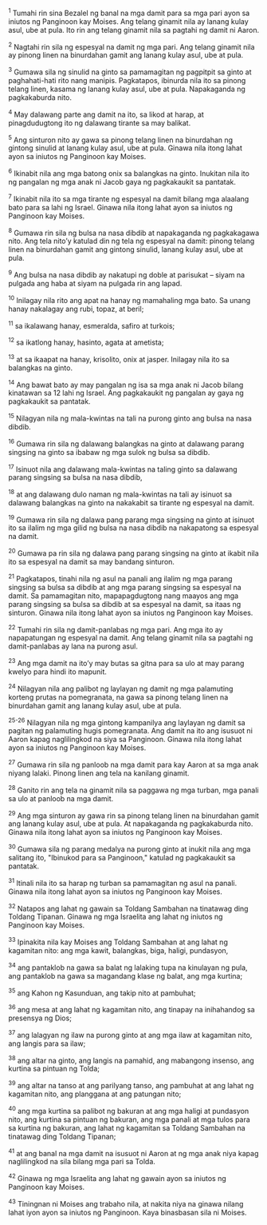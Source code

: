 <sup>1</sup>
Tumahi rin sina Bezalel ng banal na mga damit para sa mga pari ayon sa iniutos ng Panginoon kay Moises. Ang telang ginamit nila ay lanang kulay asul, ube at pula. Ito rin ang telang ginamit nila sa pagtahi ng damit ni Aaron.

<sup>2</sup>
Nagtahi rin sila ng espesyal na damit ng mga pari. Ang telang ginamit nila ay pinong linen na binurdahan gamit ang lanang kulay asul, ube at pula. 

<sup>3</sup>
Gumawa sila ng sinulid na ginto sa pamamagitan ng pagpitpit sa ginto at paghahati-hati rito nang manipis. Pagkatapos, ibinurda nila ito sa pinong telang linen, kasama ng lanang kulay asul, ube at pula. Napakaganda ng pagkakaburda nito. 

<sup>4</sup>
May dalawang parte ang damit na ito, sa likod at harap, at pinagdudugtong ito ng dalawang tirante sa may balikat. 

<sup>5</sup>
Ang sinturon nito ay gawa sa pinong telang linen na binurdahan ng gintong sinulid at lanang kulay asul, ube at pula. Ginawa nila itong lahat ayon sa iniutos ng Panginoon kay Moises. 

<sup>6</sup>
Ikinabit nila ang mga batong onix sa balangkas na ginto. Inukitan nila ito ng pangalan ng mga anak ni Jacob gaya ng pagkakaukit sa pantatak. 

<sup>7</sup>
Ikinabit nila ito sa mga tirante ng espesyal na damit bilang mga alaalang bato para sa lahi ng Israel. Ginawa nila itong lahat ayon sa iniutos ng Panginoon kay Moises.

<sup>8</sup>
Gumawa rin sila ng bulsa na nasa dibdib at napakaganda ng pagkakagawa nito. Ang tela nitoʼy katulad din ng tela ng espesyal na damit: pinong telang linen na binurdahan gamit ang gintong sinulid, lanang kulay asul, ube at pula. 

<sup>9</sup>
Ang bulsa na nasa dibdib ay nakatupi ng doble at parisukat – siyam na pulgada ang haba at siyam na pulgada rin ang lapad. 

<sup>10</sup>
Inilagay nila rito ang apat na hanay ng mamahaling mga bato. Sa unang hanay nakalagay ang rubi, topaz, at beril; 

<sup>11</sup>
sa ikalawang hanay, esmeralda, safiro at turkois; 

<sup>12</sup>
sa ikatlong hanay, hasinto, agata at ametista; 

<sup>13</sup>
at sa ikaapat na hanay, krisolito, onix at jasper. Inilagay nila ito sa balangkas na ginto. 

<sup>14</sup>
Ang bawat bato ay may pangalan ng isa sa mga anak ni Jacob bilang kinatawan sa 12 lahi ng Israel. Ang pagkakaukit ng pangalan ay gaya ng pagkakaukit sa pantatak. 

<sup>15</sup>
Nilagyan nila ng mala-kwintas na tali na purong ginto ang bulsa na nasa dibdib. 

<sup>16</sup>
Gumawa rin sila ng dalawang balangkas na ginto at dalawang parang singsing na ginto sa ibabaw ng mga sulok ng bulsa sa dibdib. 

<sup>17</sup>
Isinuot nila ang dalawang mala-kwintas na taling ginto sa dalawang parang singsing sa bulsa na nasa dibdib, 

<sup>18</sup>
at ang dalawang dulo naman ng mala-kwintas na tali ay isinuot sa dalawang balangkas na ginto na nakakabit sa tirante ng espesyal na damit. 

<sup>19</sup>
Gumawa rin sila ng dalawa pang parang mga singsing na ginto at isinuot ito sa ilalim ng mga gilid ng bulsa na nasa dibdib na nakapatong sa espesyal na damit. 

<sup>20</sup>
Gumawa pa rin sila ng dalawa pang parang singsing na ginto at ikabit nila ito sa espesyal na damit sa may bandang sinturon. 

<sup>21</sup>
Pagkatapos, tinahi nila ng asul na panali ang ilalim ng mga parang singsing sa bulsa sa dibdib at ang mga parang singsing sa espesyal na damit. Sa pamamagitan nito, mapapagdugtong nang maayos ang mga parang singsing sa bulsa sa dibdib at sa espesyal na damit, sa itaas ng sinturon. Ginawa nila itong lahat ayon sa iniutos ng Panginoon kay Moises.

<sup>22</sup>
Tumahi rin sila ng damit-panlabas ng mga pari. Ang mga ito ay napapatungan ng espesyal na damit. Ang telang ginamit nila sa pagtahi ng damit-panlabas ay lana na purong asul. 

<sup>23</sup>
Ang mga damit na itoʼy may butas sa gitna para sa ulo at may parang kwelyo para hindi ito mapunit. 

<sup>24</sup>
Nilagyan nila ang palibot ng laylayan ng damit ng mga palamuting korteng prutas na pomegranata, na gawa sa pinong telang linen na binurdahan gamit ang lanang kulay asul, ube at pula.

<sup>25-26</sup>
Nilagyan nila ng mga gintong kampanilya ang laylayan ng damit sa pagitan ng palamuting hugis pomegranata. Ang damit na ito ang isusuot ni Aaron kapag naglilingkod na siya sa Panginoon. Ginawa nila itong lahat ayon sa iniutos ng Panginoon kay Moises. 

<sup>27</sup>
Gumawa rin sila ng panloob na mga damit para kay Aaron at sa mga anak niyang lalaki. Pinong linen ang tela na kanilang ginamit. 

<sup>28</sup>
Ganito rin ang tela na ginamit nila sa paggawa ng mga turban, mga panali sa ulo at panloob na mga damit. 

<sup>29</sup>
Ang mga sinturon ay gawa rin sa pinong telang linen na binurdahan gamit ang lanang kulay asul, ube at pula. At napakaganda ng pagkakaburda nito. Ginawa nila itong lahat ayon sa iniutos ng Panginoon kay Moises. 

<sup>30</sup>
Gumawa sila ng parang medalya na purong ginto at inukit nila ang mga salitang ito, "Ibinukod para sa Panginoon," katulad ng pagkakaukit sa pantatak. 

<sup>31</sup>
Itinali nila ito sa harap ng turban sa pamamagitan ng asul na panali. Ginawa nila itong lahat ayon sa iniutos ng Panginoon kay Moises.

<sup>32</sup>
Natapos ang lahat ng gawain sa Toldang Sambahan na tinatawag ding Toldang Tipanan. Ginawa ng mga Israelita ang lahat ng iniutos ng Panginoon kay Moises. 

<sup>33</sup>
Ipinakita nila kay Moises ang Toldang Sambahan at ang lahat ng kagamitan nito: ang mga kawit, balangkas, biga, haligi, pundasyon, 

<sup>34</sup>
ang pantaklob na gawa sa balat ng lalaking tupa na kinulayan ng pula, ang pantaklob na gawa sa magandang klase ng balat, ang mga kurtina; 

<sup>35</sup>
ang Kahon ng Kasunduan, ang takip nito at pambuhat; 

<sup>36</sup>
ang mesa at ang lahat ng kagamitan nito, ang tinapay na inihahandog sa presensya ng Dios; 

<sup>37</sup>
ang lalagyan ng ilaw na purong ginto at ang mga ilaw at kagamitan nito, ang langis para sa ilaw; 

<sup>38</sup>
ang altar na ginto, ang langis na pamahid, ang mabangong insenso, ang kurtina sa pintuan ng Tolda; 

<sup>39</sup>
ang altar na tanso at ang parilyang tanso, ang pambuhat at ang lahat ng kagamitan nito, ang planggana at ang patungan nito; 

<sup>40</sup>
ang mga kurtina sa palibot ng bakuran at ang mga haligi at pundasyon nito, ang kurtina sa pintuan ng bakuran, ang mga panali at mga tulos para sa kurtina ng bakuran, ang lahat ng kagamitan sa Toldang Sambahan na tinatawag ding Toldang Tipanan; 

<sup>41</sup>
at ang banal na mga damit na isusuot ni Aaron at ng mga anak niya kapag naglilingkod na sila bilang mga pari sa Tolda. 

<sup>42</sup>
Ginawa ng mga Israelita ang lahat ng gawain ayon sa iniutos ng Panginoon kay Moises. 

<sup>43</sup>
Tiningnan ni Moises ang trabaho nila, at nakita niya na ginawa nilang lahat iyon ayon sa iniutos ng Panginoon. Kaya binasbasan sila ni Moises.